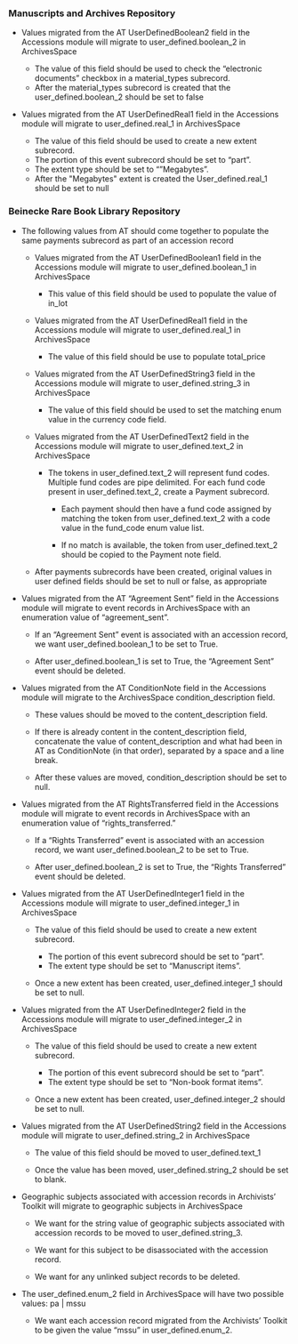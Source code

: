### Manuscripts and Archives Repository

- Values migrated from the AT UserDefinedBoolean2 field in the Accessions module
  will migrate to user_defined.boolean_2 in ArchivesSpace

  - The value of this field should be used to check the “electronic documents” checkbox in a material_types subrecord.
  - After the material_types subrecord is created that the user_defined.boolean_2 should be set to false

- Values migrated from the AT UserDefinedReal1 field in the Accessions module will migrate to user_defined.real_1 in ArchivesSpace
  - The value of this field should be used to create a new extent subrecord.
  - The portion of this event subrecord should be set to “part”.
  - The extent type should be set to “”Megabytes”.
  - After the "Megabytes" extent is created the User_defined.real_1 should be set to null



### Beinecke Rare Book Library Repository

- The following values from AT should come together to populate the same payments subrecord as part of an accession record

  - Values migrated from the AT UserDefinedBoolean1 field in the Accessions module
    will migrate to user_defined.boolean_1 in ArchivesSpace

    - This value of this field should be used to populate the value of in_lot

  - Values migrated from the AT UserDefinedReal1 field in the Accessions module
    will migrate to user_defined.real_1 in ArchivesSpace

    - The value of this field should be use to populate total_price

  - Values migrated from the AT UserDefinedString3 field in the Accessions module
    will migrate to user_defined.string_3 in ArchivesSpace

    - The value of this field should be used to set the matching enum value in  the currency code field.

  - Values migrated from the AT UserDefinedText2 field in the Accessions module
    will migrate to user_defined.text_2 in ArchivesSpace

    - The tokens in user_defined.text_2 will represent fund codes. Multiple fund codes are pipe delimited.
      For each fund code present in user_defined.text_2, create a Payment subrecord.

        - Each payment should then have a fund code assigned by matching the token from user_defined.text_2
          with a code value in the fund_code enum value list.

        - If no match is available, the token from user_defined.text_2 should be copied to the Payment note field.

  - After payments subrecords have been created,
    original values in user defined fields should be set to null or false, as appropriate


- Values migrated from the AT “Agreement Sent” field in the Accessions module
  will migrate to event records in ArchivesSpace with an enumeration value of “agreement_sent”.

  - If an “Agreement Sent” event is associated with an accession record,
    we want user_defined.boolean_1 to be set to True.

  - After user_defined.boolean_1 is set to True, the “Agreement Sent” event should be deleted.


- Values migrated from the AT ConditionNote field in the Accessions module
  will migrate to the ArchivesSpace condition_description field.

  - These values should be moved to the content_description field.

  - If there is already content in the content_description field,
    concatenate the value of content_description and what had been in AT as ConditionNote (in that order),
    separated by a space and a line break.

  - After these values are moved, condition_description should be set to null.


- Values migrated from the AT RightsTransferred field in the Accessions module
  will migrate to event records in ArchivesSpace with an enumeration value of “rights_transferred.”

  - If a “Rights Transferred” event is associated with an accession record, we want user_defined.boolean_2 to be set to True.

  - After user_defined.boolean_2 is set to True, the “Rights Transferred” event should be deleted.


- Values migrated from the AT UserDefinedInteger1 field in the Accessions module
  will migrate to user_defined.integer_1 in ArchivesSpace

  - The value of this field should be used to create a new extent subrecord.
    - The portion of this event subrecord should be set to “part”.
    - The extent type should be set to “Manuscript items”.

  - Once a new extent has been created, user_defined.integer_1 should be set to null.


- Values migrated from the AT UserDefinedInteger2 field in the Accessions module
  will migrate to user_defined.integer_2 in ArchivesSpace

  - The value of this field should be used to create a new extent subrecord.
    - The portion of this event subrecord should be set to “part”.
    - The extent type should be set to “Non-book format items”.

  - Once a new extent has been created, user_defined.integer_2 should be set to null.


- Values migrated from the AT UserDefinedString2 field in the Accessions module
  will migrate to user_defined.string_2 in ArchivesSpace

  - The value of this field should be moved to user_defined.text_1

  - Once the value has been moved, user_defined.string_2 should be set to blank.


- Geographic subjects associated with accession records in Archivists’ Toolkit
  will migrate to geographic subjects in ArchivesSpace

  - We want for the string value of geographic subjects associated with accession records to be moved to user_defined.string_3.

  - We want for this subject to be disassociated with the accession record.

  - We want for any unlinked subject records to be deleted.


- The user_defined.enum_2 field in ArchivesSpace will have two possible values: pa | mssu

  - We want each accession record migrated from the Archivists’ Toolkit to be given the value “mssu” in user_defined.enum_2.
